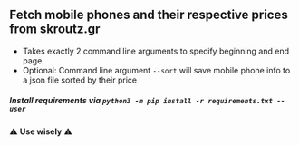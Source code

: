 ## Fetch mobile phones and their respective prices from skroutz.gr
- Takes exactly 2 command line arguments to specify beginning and end page.
- Optional: Command line argument `--sort` will save mobile phone info to a json file sorted by their price
##### Install requirements via `python3 -m pip install -r requirements.txt --user`



⚠️ **Use wisely** ⚠️
